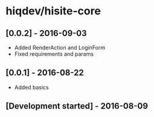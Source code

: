 # hiqdev/hisite-core

## [0.0.2] - 2016-09-03

- Added RenderAction and LoginForm
- Fixed requirements and params

## [0.0.1] - 2016-08-22

- Added basics

## [Development started] - 2016-08-09

